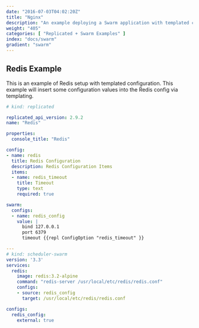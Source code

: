 ```yaml
---
date: "2016-07-03T04:02:20Z"
title: "Nginx"
description: "An example deploying a Swarm application with templated configuration"
weight: "405"
categories: [ "Replicated + Swarm Examples" ]
index: "docs/swarm"
gradient: "swarm"
---
```


## Redis Example
This is an example of Redis setup with templated configuration. This example will insert some configuration values into the Redis config via templating.

```yaml
# kind: replicated

replicated_api_version: 2.9.2
name: "Redis"

properties:
  console_title: "Redis"

config:
- name: redis
  title: Redis Configuration
  description: Redis Configuration Items
  items:
  - name: redis_timeout
    title: Timeout
    type: text
    required: true

swarm:
  configs:
  - name: redis_config
    value: |
      bind 127.0.0.1
      port 6379
      timeout {{repl ConfigOption "redis_timeout" }}

---
# kind: scheduler-swarm
version: '3.3'
services:
  redis:
    image: redis:3.2-alpine
    command: "redis-server /usr/local/etc/redis/redis.conf"
    configs:
    - source: redis_config
      target: /usr/local/etc/redis/redis.conf

configs:
  redis_config:
    external: true
```
